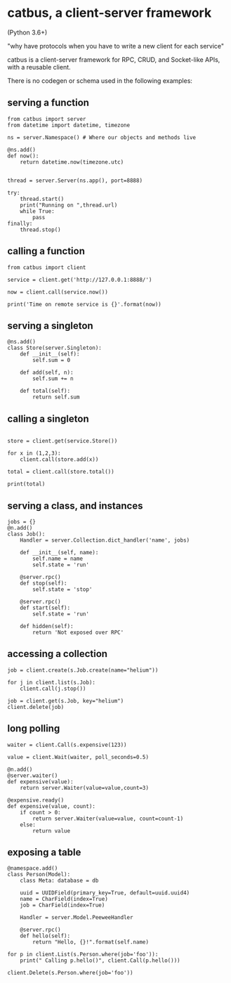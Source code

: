 # catbus, a client-server framework

(Python 3.6+)

"why have protocols when you have to write a new client for each service"

catbus is a client-server framework for RPC, CRUD, and Socket-like APIs, with a reusable client.

There is no codegen or schema used in the following examples:

## serving a function
```
from catbus import server
from datetime import datetime, timezone

ns = server.Namespace() # Where our objects and methods live

@ns.add()
def now():
    return datetime.now(timezone.utc)


thread = server.Server(ns.app(), port=8888)

try:
    thread.start()
    print("Running on ",thread.url)
    while True:
        pass
finally:
    thread.stop()
```

## calling a function

```
from catbus import client

service = client.get('http://127.0.0.1:8888/')

now = client.call(service.now())

print('Time on remote service is {}'.format(now))
```

## serving a singleton 
```
@ns.add()
class Store(server.Singleton):
    def __init__(self):
        self.sum = 0

    def add(self, n):
        self.sum += n
        
    def total(self):
        return self.sum
```

## calling a singleton

```

store = client.get(service.Store())

for x in (1,2,3):
    client.call(store.add(x))

total = client.call(store.total())

print(total)
```

## serving a class, and instances

```
jobs = {}
@n.add()
class Job():
    Handler = server.Collection.dict_handler('name', jobs)

    def __init__(self, name):
        self.name = name
        self.state = 'run'

    @server.rpc()
    def stop(self):
        self.state = 'stop'

    @server.rpc()
    def start(self):
        self.state = 'run'

    def hidden(self):
        return 'Not exposed over RPC'

```

## accessing a collection

```
job = client.create(s.Job.create(name="helium"))

for j in client.list(s.Job):
    client.call(j.stop())

job = client.get(s.Job, key="helium")
client.delete(job)
```

## long polling

```
waiter = client.Call(s.expensive(123))

value = client.Wait(waiter, poll_seconds=0.5)
```


```
@n.add()
@server.waiter()
def expensive(value):
    return server.Waiter(value=value,count=3)

@expensive.ready()
def expensive(value, count):
    if count > 0:
        return server.Waiter(value=value, count=count-1)
    else:
        return value
```

## exposing a table

```
@namespace.add()
class Person(Model):
    class Meta: database = db

    uuid = UUIDField(primary_key=True, default=uuid.uuid4)
    name = CharField(index=True)
    job = CharField(index=True)

    Handler = server.Model.PeeweeHandler

    @server.rpc()
    def hello(self):
        return "Hello, {}!".format(self.name)

```

```
for p in client.List(s.Person.where(job='foo')):
    print(" Calling p.hello()", client.Call(p.hello()))

```


```
client.Delete(s.Person.where(job='foo'))
```
